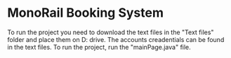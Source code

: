 # MonoRail Booking System
 To run the project you need to download the text files in the "Text files" folder and place them on D: drive. The accounts creadentials can be found in the text files. To run the project, run the  "mainPage.java" file.
